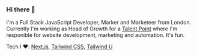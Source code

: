### Hi there 👋

I'm a Full Stack JavaScript Developer, Marker and Marketeer from London. Currently I'm working as Head of Growth for a [Talent Point](https://www.talentpoint.co) where I'm responible for website development, marketing and automation. It's fun.

Tech I ❤️: [Next.js](https://github.com/vercel/next.js/), [Tailwind CSS](https://tailwindcss.com/), [Tailwind U](https://tailwindui.com/)

